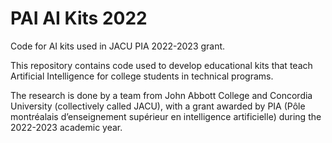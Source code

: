 # PAI AI Kits 2022
Code for AI kits used in JACU PIA 2022-2023 grant.

This repository contains code used to develop educational kits that teach Artificial Intelligence for college students in technical programs.

The research is done by a team from John Abbott College and Concordia University (collectively called JACU), with a grant awarded by PIA (Pôle montréalais d’enseignement supérieur en intelligence artificielle) during the 2022-2023 academic year.

